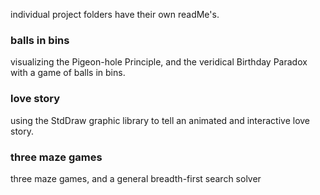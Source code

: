 individual project folders have their own readMe's.

### balls in bins
visualizing the Pigeon-hole Principle, and the veridical Birthday Paradox with a game of balls in bins.

### love story
using the StdDraw graphic library to tell an animated and interactive love story.

### three maze games
three maze games, and a general breadth-first search solver
